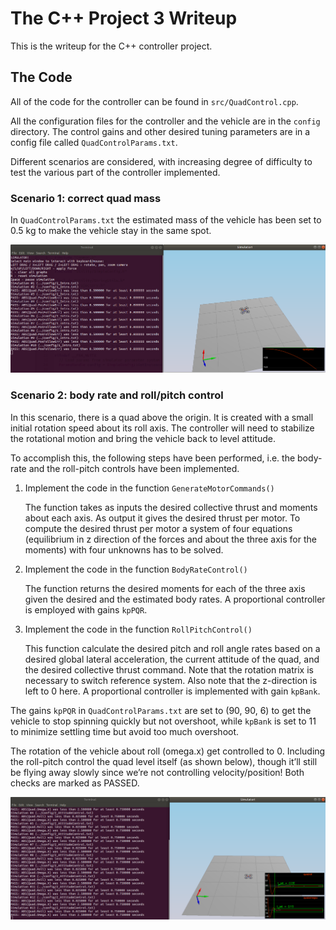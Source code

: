 # The C++ Project 3 Writeup #

This is the writeup for the C++ controller project.

## The Code ##

All of the code for the controller can be found in `src/QuadControl.cpp`.

All the configuration files for the controller and the vehicle are in the `config` directory.  The control gains and other desired tuning parameters are in a config file called `QuadControlParams.txt`.

Different scenarios are considered, with increasing degree of difficulty to test the various part of the controller implemented.


### Scenario 1: correct quad mass ###

In `QuadControlParams.txt` the estimated mass of the vehicle has been set to 0.5 kg to make the vehicle stay in the same spot.

![scenario1](images/scenario1.png)


### Scenario 2:  body rate and roll/pitch control ###

In this scenario, there is a quad above the origin.  It is created with a small initial rotation speed about its roll axis.  The controller will need to stabilize the rotational motion and bring the vehicle back to level attitude.

To accomplish this, the following steps have been performed, i.e. the body-rate and the roll-pitch controls have been implemented.

 1. Implement the code in the function `GenerateMotorCommands()`  

    The function takes as inputs the desired collective thrust and moments about each axis. As output it gives the desired thrust per motor. To compute the desired thrust per motor a system of four equations (equilibrium in z direction of the forces and about the three axis for the moments) with four unknowns has to be solved.

 2. Implement the code in the function `BodyRateControl()`

     The function returns the desired moments for each of the three axis given the desired and the estimated body rates. A proportional controller is employed with gains `kpPQR`.

 3. Implement the code in the function `RollPitchControl()`

    This function calculate the desired pitch and roll angle rates based on a desired global lateral acceleration, the current attitude of the quad, and the desired collective thrust command. Note that the rotation matrix is necessary to switch reference system. Also note that the z-direction is left to 0 here. A proportional controller is implemented with gain `kpBank`.

The gains `kpPQR` in `QuadControlParams.txt` are set to (90, 90, 6) to get the vehicle to stop spinning quickly but not overshoot, while `kpBank` is set to 11 to minimize settling time but avoid too much overshoot.

The rotation of the vehicle about roll (omega.x) get controlled to 0. Including the roll-pitch control the quad level itself (as shown below), though it’ll still be flying away slowly since we’re not controlling velocity/position! Both checks are marked as PASSED.

![scenario2](images/scenario2.png)
